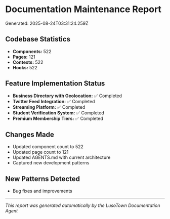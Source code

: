 # Documentation Maintenance Report
Generated: 2025-08-24T03:31:24.259Z

## Codebase Statistics
- **Components:** 522
- **Pages:** 121
- **Contexts:** 522
- **Hooks:** 522

## Feature Implementation Status
- **Business Directory with Geolocation:** ✅ Completed
- **Twitter Feed Integration:** ✅ Completed
- **Streaming Platform:** ✅ Completed
- **Student Verification System:** ✅ Completed
- **Premium Membership Tiers:** ✅ Completed

## Changes Made
- Updated component count to 522
- Updated page count to 121
- Updated AGENTS.md with current architecture
- Captured new development patterns

## New Patterns Detected
- Bug fixes and improvements

---
*This report was generated automatically by the LusoTown Documentation Agent*
